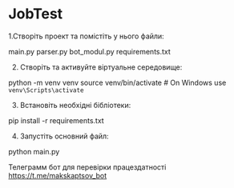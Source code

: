 # JobTest
1.Створіть проект та помістіть у нього файли:

main.py
parser.py
bot_modul.py
requirements.txt

2. Створіть та активуйте віртуальне середовище:

python -m venv venv
source venv/bin/activate  # On Windows use `venv\Scripts\activate`

3. Встановіть необхідні бібліотеки:

pip install -r requirements.txt

4. Запустіть основний файл:

python main.py

Телеграмм бот для перевірки працездатності https://t.me/makskaptsov_bot
